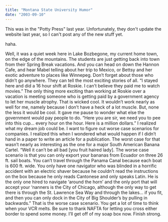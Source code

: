 ```yaml
---
title: "Montana State University Humor"
date: "2003-09-10"
---
```


This was in the "Potty Press" last year. Unfortunately, they don't update the website last year, so I can't post any of the new stuff yet.

haha.

Well, it was a quiet week here in Lake Bozbegone, my current home town, on the edge of the mountains. The students are just getting back into town from their Spring Break vacations. And you can head on down the Hannon Cafe, and hear Mabel telling about her trip to Mexico, or Bettsy and her exotic adventure to places like Winnepeg. Don’t forget about those who didn’t go anywhere. They can tell the most exciting stories of all. “I stayed here and did a 16 hour shift at Roskie. I can’t believe they paid me to watch movies.” The only thing more exciting than working at Roskie over a vacation is meeting someone who is getting paid by a government agency to let her muscle atrophy. That is wicked cool. It wouldn’t work nearly as well for me, namely because I don’t have a heck of a lot muscle. But, none the less it would be cool. It gave me pause to wonder what else the government would pay people to do. “Here you are sir, we need you to pee into this cup... every hour on the hour. Here is a million dollars.” I realized what my dream job could be. I want to figure out worse case scenarios for companies. I realized this when I wondered what would happen if I didn’t hand in a paper to write an article for a publication. The worst case for that wasn’t nearly as interesting as the one for a major South American Banana Cartel. “Well it can’t be all bad \[you fruit haired lady\]. The worse case scenario is that you can only export your bananas from Ecuador on three 26 ft. sail boats. You can’t travel through the Panama Canal because each boat is 600 ft. wide. You only have one navigator who was blinded in a horrific accident with an electric shaver because he couldn’t read the instructions on the box because he only reads Cantonese and only speaks Latin. He is the only one hired to navigate ‘around the horn’ and the only port that will accept your ‘nanners is the City of Chicago, although the only way to get there is through the St. Lawrence Sea Way and through the lakes... if you fit, and then you can only dock in the City of Big Shoulder’s by pulling in backwards.” That is the worse case scenario. You get a lot of time to think when your VCR melts. Be sure to thank NAFTA for letting you cross either border to spend some money. I’ll get off of my soap box now. Finish strong.
